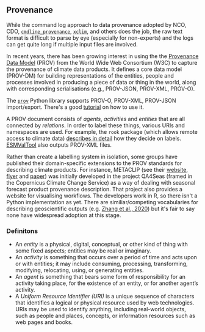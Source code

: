 ## Provenance

While the command log approach to data provenance adopted by
NCO,
CDO, 
[`cmdline_provenance`](https://cmdline-provenance.readthedocs.io/en/latest/),
[`xclim`](https://xclim.readthedocs.io/en/latest/api.html?highlight=history#xclim.core.formatting.update_history),
and others
does the job,
the raw text format is difficult to parse by eye (especially for non-experts)
and the logs can get quite long if multiple input files are involved.

In recent years, there has been growing interest in using the 
the [Provenance Data Model](https://www.w3.org/TR/prov-primer/) (PROV) from the World Wide Web Consortium (W3C)
to capture the provenance of climate data products.
It defines a core data model (PROV-DM) for building representations of the entities, people and processes
involved in producing a piece of data or thing in the world,
along with corresponding serialisations (e.g., PROV-JSON, PROV-XML, PROV-O).

The [`prov`](https://prov.readthedocs.io/en/latest/) Python library supports
PROV-O, PROV-XML, PROV-JSON import/export.
There's a good [tutorial](https://nbviewer.jupyter.org/github/trungdong/notebooks/blob/master/PROV%20Tutorial.ipynb)
on how to use it.

A PROV document consists of *agents*, *activities* and *entities* that are all connected by *relations*.
In order to label these things, various URIs and namespaces are used.
For example, the `rook` package (which allows remote access to climate data)
[describes in detail](https://rook-wps.readthedocs.io/en/latest/prov.html) how they decide on labels.
[ESMValTool](https://docs.esmvaltool.org/en/latest/community/diagnostic.html#recording-provenance)
also outputs PROV-XML files.

Rather than create a labelling system in isolation,
some groups have published their domain-specific extensions
to the PROV standards for describing climate products. 
For instance, METACLIP (see their
[website](http://www.metaclip.org/), 
[flyer](https://predictia.es/en/news/metaclip-climate-metadata-provenance) and
[paper](https://www.sciencedirect.com/science/article/pii/S1364815218305036))
was initially developed in the project QA4Seas (framed in the Copernicus Climate Change Service)
as a way of dealing with seasonal forecast product provenance description.
That project also provides a website for visualising workflows.
The developers work in R,
so there isn't a Python implementation as yet.
There are similiar/competing vocabularies for describing geoscientific outputs
(e.g. [Zhang et al., 2020](https://www.sciencedirect.com/science/article/pii/S0098300419306120))
but it's fair to say none have widespread adoption at this stage.


### Definitons

- An *entity* is a physical, digital, conceptual, or other kind of thing with some fixed aspects; entities may be real or imaginary.
- An *activity* is something that occurs over a period of time and acts upon or with entities; it may include consuming, processing, transforming, modifying, relocating, using, or generating entities.
- An *agent* is something that bears some form of responsibility for an activity taking place, for the existence of an entity, or for another agent’s activity.
- A *Uniform Resource Identifier (URI)* is a unique sequence of characters that identifies a logical or physical resource used by web technologies. URIs may be used to identify anything, including real-world objects, such as people and places, concepts, or information resources such as web pages and books.
